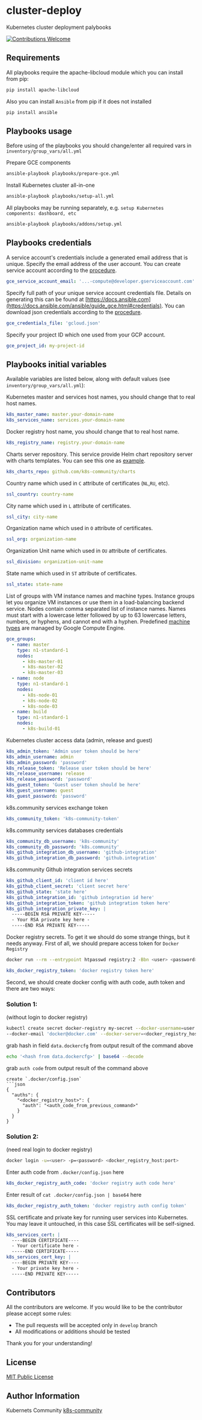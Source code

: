 # cluster-deploy
Kubernetes cluster deployment palybooks

[![Contributions Welcome](https://img.shields.io/badge/contributions-welcome-brightgreen.svg?style=flat)](https://github.com/k8s-community/cluster-deploy/issues)

## Requirements

All playbooks require the apache-libcloud module which you can install from pip:

```sh
pip install apache-libcloud
```

Also you can install `Ansible` from pip if it does not installed
```sh
pip install ansible
```

## Playbooks usage

Before using of the playbooks you should change/enter all required vars in `inventory/group_vars/all.yml`

Prepare GCE components
```sh
ansible-playbook playbooks/prepare-gce.yml
```

Install Kubernetes cluster all-in-one
```sh
ansible-playbook playbooks/setup-all.yml
```

All playbooks may be running separately, e.g. `setup Kubernetes components: dashboard, etc`
```sh
ansible-playbook playbooks/addons/setup.yml
```


## Playbooks credentials

A service account's credentials include a generated email address that is unique.
Specify the email address of the user account.
You can create service account according to the [procedure](https://developers.google.com/identity/protocols/OAuth2ServiceAccount#creatinganaccount).

```yaml
gce_service_account_email: '...-compute@developer.gserviceaccount.com'
```

Specify full path of your unique service account credentials file. 
Details on generating this can be found at [https://docs.ansible.com](https://docs.ansible.com/ansible/guide_gce.html#credentials).
You can download json credentials according to the [procedure](https://support.google.com/cloud/answer/6158849?hl=en&ref_topic=6262490#serviceaccounts).

```yaml
gce_credentials_file: 'gcloud.json'
```

Specify your project ID which one used from your GCP account.

```yaml
gce_project_id: my-project-id
```

## Playbooks initial variables

Available variables are listed below, along with default values (see `inventory/group_vars/all.yml`):

Kubernetes master and services host names, you should change that to real host names.
```yaml
k8s_master_name: master.your-domain-name
k8s_services_name: services.your-domain-name
```

Docker registry host name, you should change that to real host name.
```yaml
k8s_registry_name: registry.your-domain-name
```

Charts server repository. This service provide Helm chart repository server with charts templates.
You can see this one as [example](https://github.com/k8s-community/charts).
```yaml
k8s_charts_repo: github.com/k8s-community/charts
```

Country name which used in `C` attribute of certificates (`NL`,`RU`, etc).
```yaml
ssl_country: country-name
```

City name which used in `L` attribute of certificates.
```yaml
ssl_city: city-name
```

Organization name which used in `O` attribute of certificates.
```yaml
ssl_org: organization-name
```

Organization Unit name which used in `OU` attribute of certificates.
```yaml
ssl_division: organization-unit-name
```

State name which used in `ST` attribute of certificates.
```yaml
ssl_state: state-name
```

List of groups with VM instance names and machine types. Instance groups let you
organize VM instances or use them in a load-balancing backend service.
Nodes contain comma separated list of instance names.
Names must start with a lowercase letter followed by up to 63 lowercase letters,
numbers, or hyphens, and cannot end with a hyphen.
Predefined [machine types](https://cloud.google.com/compute/docs/machine-types) are managed by Google Compute Engine.

```yaml
gce_groups:
  - name: master
    type: n1-standard-1
    nodes:
      - k8s-master-01
      - k8s-master-02
      - k8s-master-03
  - name: node
    type: n1-standard-1
    nodes:
      - k8s-node-01
      - k8s-node-02
      - k8s-node-03
  - name: build
    type: n1-standard-1
    nodes:
      - k8s-build-01
```

Kubernetes cluster access data (admin, release and guest)
```yaml
k8s_admin_token: 'Admin user token should be here'
k8s_admin_username: admin
k8s_admin_password: 'password'
k8s_release_token: 'Release user token should be here'
k8s_release_username: release
k8s_release_password: 'password'
k8s_guest_token: 'Guest user token should be here'
k8s_guest_username: guest
k8s_guest_password: 'password'
```

k8s.community services exchange token
```yaml
k8s_community_token: 'k8s-community-token'
```

k8s.community services databases credentials
```yaml
k8s_community_db_username: 'k8s-community'
k8s_community_db_password: 'k8s.community'
k8s_github_integration_db_username: 'github-integration'
k8s_github_integration_db_password: 'github.integration'
```

k8s.community Github integration services secrets
```yaml
k8s_github_client_id: 'client id here'
k8s_github_client_secret: 'client secret here'
k8s_github_state: 'state here'
k8s_github_integration_id: 'github integration id here'
k8s_github_integration_token: 'github integration token here'
k8s_github_integration_private_key: |
  -----BEGIN RSA PRIVATE KEY-----
  - Your RSA private key here -
  -----END RSA PRIVATE KEY-----
```

Docker registry secrets. To get it we should do some strange things, but it needs anyway.
First of all, we should prepare access token for `Docker Registry`
```sh
docker run --rm --entrypoint htpasswd registry:2 -Bbn <user> <password> | base64
```
```yaml
k8s_docker_registry_token: 'docker registry token here'
```
Second, we should create docker config with auth code, auth token and there are two ways:

### Solution 1:
(without login to docker registry)
```sh
kubectl create secret docker-registry my-secret --docker-username=user --docker-password='password' \
--docker-email 'docker@docker.com' --docker-server=<docker_registry_host> --dry-run -o yaml
```
grab hash in field `data.dockercfg` from output result of the command above
```sh
echo '<hash from data.dockercfg>' | base64 --decode
```
grab `auth code` from output result of the command above
```
create `.docker/config.json`
```json
{
  "auths": {
    "<docker_registry_host>": {
      "auth": "<auth_code_from_previous_command>"
    }
  }
}
```

### Solution 2:
(need real login to docker registry)
```sh
docker login -u=<user> -p=<password> <docker_registry_host:port>
```

Enter auth code from `.docker/config.json` here
```yaml
k8s_docker_registry_auth_code: 'docker registry auth code here'
```

Enter result of `cat .docker/config.json | base64` here
```yaml
k8s_docker_registry_auth_token: 'docker registry auth config token'
```

SSL certificate and private key for running user services into Kubernetes.
You may leave it untouched, in this case SSL certificates will be self-signed. 
```yaml
k8s_services_cert: |
  ----BEGIN CERTIFICATE----
  - Your certificate here -
  -----END CERTIFICATE-----
k8s_services_cert_key: |
  ----BEGIN PRIVATE KEY----
  - Your private key here -
  -----END PRIVATE KEY-----
```


## Contributors

All the contributors are welcome. If you would like to be the contributor please accept some rules:
- The pull requests will be accepted only in `develop` branch
- All modifications or additions should be tested

Thank you for your understanding!

## License

[MIT Public License](https://github.com/k8s-community/cluster-deploy/blob/master/LICENSE)

## Author Information

Kubernets Community [k8s-community](https://github.com/k8s-community)


